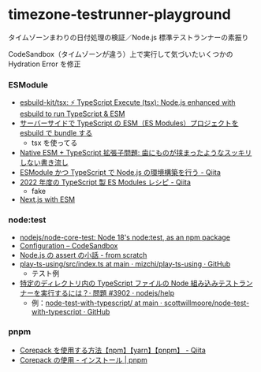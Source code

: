 # timezone-testrunner-playground

タイムゾーンまわりの日付処理の検証／Node.js 標準テストランナーの素振り

CodeSandbox（タイムゾーンが違う）上で実行して気づいたいくつかの Hydration Error を修正

### ESModule

- [esbuild-kit/tsx: ⚡️ TypeScript Execute (tsx): Node.js enhanced with esbuild to run TypeScript & ESM](https://github.com/esbuild-kit/tsx)
- [サーバーサイドで TypeScript の ESM（ES Modules）プロジェクトを esbuild で bundle する](https://zenn.dev/junkor/articles/2bcd22ca08d21d)
  - tsx を使ってる
- [Native ESM + TypeScript 拡張子問題: 歯にものが挟まったようなスッキリしない書き流し](https://zenn.dev/qnighy/articles/19603f11d5f264)
- [ESModule かつ TypeScript で Node.js の環境構築を行う - Qiita](https://qiita.com/2san/items/8d493f89aaf455ab9af1)
- [2022 年度の TypeScript 製 ES Modules レシピ - Qiita](https://qiita.com/masato_makino/items/8451bf4e62ad27823af1)
  - fake
- [Next.js with ESM](https://zenn.dev/okunokentaro/scraps/258ca0269c51c3#comment-cde3955fcd6b58)

### node:test

- [nodejs/node-core-test: Node 18's node:test, as an npm package](https://github.com/nodejs/node-core-test)
- [Configuration – CodeSandbox](https://codesandbox.io/docs/learn/sandboxes/configuration)
- [Node.js の assert の小話 - from scratch](https://yosuke-furukawa.hatenablog.com/entry/2021/12/27/182526)
- [play-ts-using/src/index.ts at main · mizchi/play-ts-using · GitHub](https://github.com/mizchi/play-ts-using/blob/main/src/index.ts)
  - テスト例
- [特定のディレクトリ内の TypeScript ファイルの Node 組み込みテストランナーを実行するには？· 問題 #3902 · nodejs/help](https://github.com/nodejs/help/issues/3902)
  - 例：[node-test-with-typescript/ at main · scottwillmoore/node-test-with-typescript · GitHub](https://github.com/scottwillmoore/node-test-with-typescript/tree/main)

### pnpm

- [Corepack を使用する方法【npm】【yarn】【pnpm】 - Qiita](https://qiita.com/P-man_Brown/items/a75a042813f9a20768fd)
- [Corepack の使用 - インストール | pnpm](https://pnpm.io/ja/installation#corepack%E3%81%AE%E4%BD%BF%E7%94%A8)
